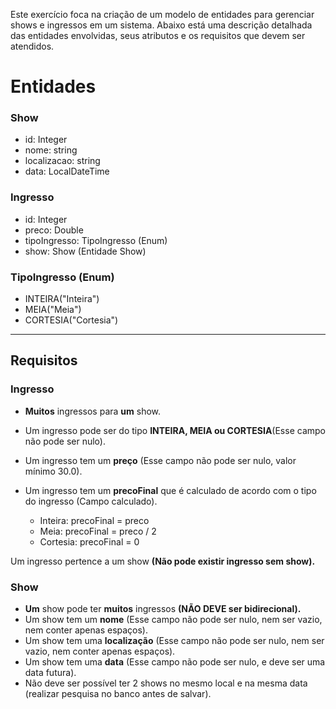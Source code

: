 <p>Este exercício foca na criação de um modelo de entidades para gerenciar shows e ingressos em um sistema. Abaixo está uma descrição detalhada das entidades envolvidas, seus atributos e os requisitos que devem ser atendidos.</p>

# Entidades

### Show

- id: Integer
- nome: string
- localizacao: string
- data: LocalDateTime

### Ingresso

- id: Integer
- preco: Double
- tipoIngresso: TipoIngresso (Enum)
- show: Show (Entidade Show)

### TipoIngresso (Enum)

- INTEIRA("Inteira")
- MEIA("Meia")
- CORTESIA("Cortesia")

<hr>

## Requisitos

### Ingresso

- **Muitos** ingressos para **um** show.

- Um ingresso pode ser do tipo **INTEIRA, MEIA ou CORTESIA**(Esse campo não pode ser nulo).

- Um ingresso tem um **preço** (Esse campo não pode ser nulo, valor mínimo 30.0).

- Um ingresso tem um **precoFinal** que é calculado de acordo com o tipo do ingresso (Campo calculado).
    - Inteira: precoFinal = preco
    - Meia: precoFinal = preco / 2
    - Cortesia: precoFinal = 0

Um ingresso pertence a um show **(Não pode existir ingresso sem show).**

### Show

- **Um** show pode ter **muitos** ingressos **(NÃO DEVE ser bidirecional).**
- Um show tem um **nome** (Esse campo não pode ser nulo, nem ser vazio, nem conter apenas espaços).
- Um show tem uma **localização** (Esse campo não pode ser nulo, nem ser vazio, nem conter apenas espaços).
- Um show tem uma **data** (Esse campo não pode ser nulo, e deve ser uma data futura).
- Não deve ser possível ter 2 shows no mesmo local e na mesma data (realizar pesquisa no banco antes de salvar).


